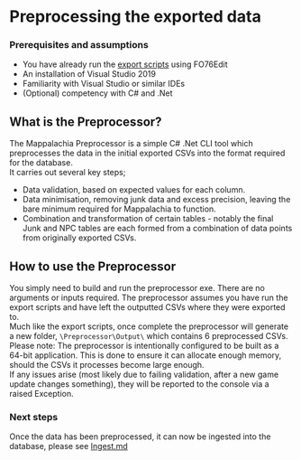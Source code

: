 # Preprocessing the exported data

### Prerequisites and assumptions
* You have already run the [export scripts](EditScripts.md) using FO76Edit
* An installation of Visual Studio 2019
* Familiarity with Visual Studio or similar IDEs
* (Optional) competency with C# and .Net

## What is the Preprocessor?
The Mappalachia Preprocessor is a simple C# .Net CLI tool which preprocesses the data in the initial exported CSVs into the format required for the database.<br/>
It carries out several key steps;
* Data validation, based on expected values for each column.
* Data minimisation, removing junk data and excess precision, leaving the bare minimum required for Mappalachia to function.
* Combination and transformation of certain tables - notably the final Junk and NPC tables are each formed from a combination of data points from originally exported CSVs.

## How to use the Preprocessor
You simply need to build and run the preprocessor exe. There are no arguments or inputs required. The preprocessor assumes you have run the export scripts and have left the outputted CSVs where they were exported to.<br/>
Much like the export scripts, once complete the preprocessor will generate a new folder, `\Preprocessor\Output\` which contains 6 preprocessed CSVs.<br/>
Please note: The preprocessor is intentionally configured to be built as a 64-bit application. This is done to ensure it can allocate enough memory, should the CSVs it processes become large enough.<br/>
If any issues arise (most likely due to failing validation, after a new game update changes something), they will be reported to the console via a raised Exception.

### Next steps
Once the data has been preprocessed, it can now be ingested into the database, please see [Ingest.md](Ingest.md)
